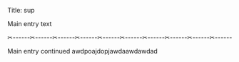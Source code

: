Title: sup

Main entry text

✂------✂------✂------✂------✂------✂------✂------✂------✂------✂------

Main entry continued
awdpoajdopjawdaawdawdad